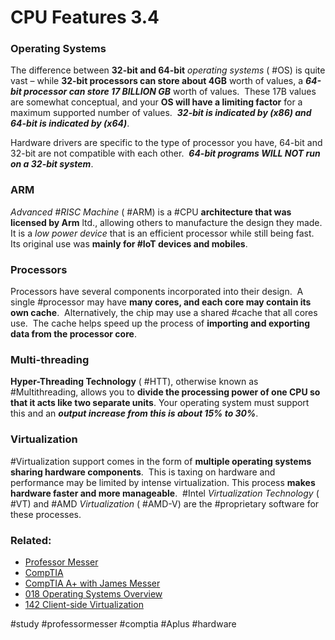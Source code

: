 # CPU Features 3.4

### Operating Systems

The difference between **32-bit and 64-bit** *operating systems* ( #OS) is quite vast – while **32-bit processors can store about 4GB** worth of values, a ***64-bit processor can store 17 BILLION GB*** worth of values.  These 17B values are somewhat conceptual, and your **OS will have a limiting factor** for a maximum supported number of values.  ***32-bit is indicated by (x86) and 64-bit is indicated by (x64)***.

Hardware drivers are specific to the type of processor you have, 64-bit and 32-bit are not compatible with each other.  ***64-bit programs WILL NOT run on a 32-bit system***.  

### ARM

*Advanced #RISC Machine* ( #ARM) is a #CPU **architecture that was licensed by Arm** ltd., allowing others to manufacture the design they made.  It is a *low power device* that is an efficient processor while still being fast.  Its original use was **mainly for #IoT devices and mobiles**.

### Processors

Processors have several components incorporated into their design.  A single #processor may have **many cores, and each core may contain its own cache**.  Alternatively, the chip may use a shared #cache that all cores use.  The cache helps speed up the process of **importing and exporting data from the processor core**.

### Multi-threading

**Hyper-Threading Technology** ( #HTT), otherwise known as #Multithreading, allows you to **divide the processing power of one CPU so that it acts like two separate units**. Your operating system must support this and an ***output increase from this is about 15% to 30%***. 

### Virtualization

#Virtualization support comes in the form of **multiple operating systems sharing hardware components**.  This is taxing on hardware and performance may be limited by intense virtualization. This process **makes hardware faster and more manageable**.  #Intel *Virtualization Technology* ( #VT) and #AMD *Virtualization* ( #AMD-V) are the #proprietary software for these processes.

### Related:

- [Professor Messer](https://www.professormesser.com/free-a-plus-training/220-1101/220-1101-video/cpu-features-220-1101/ "Professor Messer A+ Guide")
- [CompTIA](https://www.comptia.org/ "CompTIA Homepage")
- [CompTIA A+ with James Messer](CompTIA%20A+%20with%20James%20Messer.md)
- [018 Operating Systems Overview](018%20Operating%20Systems%20Overview.md)
- [142 Client-side Virtualization](142%20Client-side%20Virtualization.md)

#study #professormesser #comptia #Aplus #hardware 